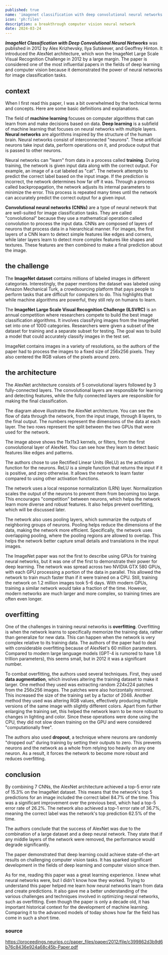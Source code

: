 ```yaml
---
published: true
name: 'imagenet classification with deep convolutional neural networks'
icon: 'ph:files'
description: a breakthrough computer vision neural network
date: 2024-03-24
---
```


<script>
    import CaptionImage from '$lib/components/CaptionImage.svelte';
</script>

**_ImageNet Classification with Deep Convolutional Neural Networks_** was published in 2012 by Alex Krizhevsky, Ilya Sutskever, and Geoffrey Hinton. It introduced the AlexNet architecture, which won the ImageNet Large Scale Visual Recognition Challenge in 2012 by a large margin. The paper is considered one of the most influential papers in the fields of deep learning and computer vision because it demonstrated the power of neural networks for image classification tasks.

## context

When I first read this paper, I was a bit overwhelmed by the technical terms and concepts. Here are some basic definitions and explanations.

The field of **machine learning** focuses on computer algorithms that can learn from and make decisions based on data. **Deep learning** is a subfield of machine learning that focuses on neural networks with multiple layers. **Neural networks** are algorithms inspired by the structure of the human brain. Neural networks consist of interconnected "neurons". These artificial neurons take input data, perform operations on it, and produce output that is passed to other neurons.

Neural networks can "learn" from data in a process called **training**. During training, the network is given input data along with the correct output. For example, an image of a cat labeled as "cat". The network attempts to predict the correct label based on the input image. If the prediction is incorrect, the network determines how far off it was. Through a process called backpropagation, the network adjusts its internal parameters to minimize the error. This process is repeated many times until the network can accurately predict the correct output for a given input.

**Convolutional neural networks (CNNs)** are a type of neural network that are well-suited for image classification tasks. They are called "convolutional" because they use a mathematical operation called convolution to process the input data. CNNs are composed of layers of neurons that process data in a hierarchical manner. For images, the first layers of a CNN learn to detect simple features like edges and corners, while later layers learn to detect more complex features like shapes and textures. These features are then combined to make a final prediction about the image.

## the challenge

The **ImageNet dataset** contains millions of labeled images in different categories. Interestingly, the paper mentions the dataset was labeled using Amazon Mechanical Turk, a crowdsourcing platform that pays people to perform tasks that are difficult for computers to do. This highlights that while machine algorithms are powerful, they still rely on humans to learn.

The **ImageNet Large Scale Visual Recognition Challenge (ILSVRC)** is an annual competition where researchers compete to build the best image classification algorithms. It involves classifying images from the ImageNet set into one of 1000 categories. Researchers were given a subset of the dataset for training and a separate subset for testing. The goal was to build a model that could accurately classify images in the test set.

ImageNet contains images in a variety of resolutions, so the authors of the paper had to process the images to a fixed size of 256x256 pixels. They also centered the RGB values of the pixels around zero.

## the architecture

The AlexNet architecture consists of 5 convolutional layers followed by 3 fully-connected layers. The convolutional layers are responsible for learning and detecting features, while the fully connected layers are responsible for making the final classification.

<CaptionImage image="alexnet-diagram.png" alt="diagram of the AlexNet architecture." source="https://www.pinecone.io/learn/series/image-search/imagenet/" sizes="50rem" loading="lazy"/>

The diagram above illustrates the AlexNet architecture. You can see the flow of data through the network, from the input image, through 8 layers, to the final output. The numbers represent the dimensions of the data at each layer. The two rows represent the split between the two GPUs that were used for the network.

<CaptionImage image="layer.png" alt="kernels from the first convolutional layer of AlexNet." source="https://proceedings.neurips.cc/paper_files/paper/2012/file/c399862d3b9d6b76c8436e924a68c45b-Paper.pdf" sizes="50rem" loading="lazy"/>

The image above shows the 11x11x3 kernels, or filters, from the first convolutional layer of AlexNet. You can see how they learn to detect basic features like edges and patterns.

The authors chose to use Rectified Linear Units (ReLU) as the activation function for the neurons. ReLU is a simple function that returns the input if it is positive, and zero otherwise. It allows the network to learn faster compared to using other activation functions.

The network uses a local response normalization (LRN) layer. Normalization scales the output of the neurons to prevent them from becoming too large. This encourages "competition" between neurons, which helps the network learn more diverse and robust features. It also helps prevent overfitting, which will be discussed later.

The network also uses pooling layers, which summarize the outputs of neighboring groups of neurons. Pooling helps reduce the dimensions of the data, making the network more efficient. Specifically, the network uses overlapping pooling, where the pooling regions are allowed to overlap. This helps the network better capture small details and translations in the input images.

The ImageNet paper was not the first to describe using GPUs for training neural networks, but it was one of the first to demonstrate their power for deep learning. The network was spread across two NVIDIA GTX 580 GPUs, with each GPU processing a portion of the data in parallel. This allowed the network to train much faster than if it were trained on a CPU. Still, training the network on 1.2 million images took 5-6 days. With modern GPUs, training a similar network would take a fraction of the time. However, modern networks are much larger and more complex, so training times are often even longer.

## overfitting

One of the challenges in training neural networks is **overfitting**. Overfitting is when the network learns to specifically memorize the training data, rather than generalize for new data. This can happen when the network is very complex relative to its training data. The authors of the paper had to deal with considerable overfitting because of AlexNet's 60 million parameters. Compared to modern large language models (GPT-4 is rumored to have 1.8 trillion parameters), this seems small, but in 2012 it was a significant number.

To combat overfitting, the authors used several techniques. First, they used **data augmentation**, which involves altering the training dataset to make it larger. One method they used was extracting random 224x224 patches from the 256x256 images. The patches were also horizontally mirrored. This increased the size of the training set by a factor of 2048. Another method they used was altering RGB values, effectively producing multiple versions of the same image with slightly different colors. Apart from further enlarging the training set, this helped the network learn to be more robust to changes in lighting and color. Since these operations were done using the CPU, they did not slow down training on the GPU and were considered "computationally free".

The authors also used **dropout**, a technique where neurons are randomly "dropped out" during training by setting their outputs to zero. This prevents neurons and the network as a whole from relying too heavily on any one neuron. As a result, it forces the network to become more robust and reduces overfitting.

## conclusion

By combining 7 CNNs, the AlexNet architecture achieved a top-5 error rate of 15.3% on the ImageNet dataset. This means that the network's top 5 predictions for an image included the correct label 84.7% of the time. This was a significant improvement over the previous best, which had a top-5 error rate of 26.2%. The network also achieved a top-1 error rate of 36.7%, meaning the correct label was the network's top prediction 62.5% of the time.

The authors conclude that the success of AlexNet was due to the combination of a large dataset and a deep neural network. They state that if any middle layers of the network were removed, the performance would degrade significantly.

The paper demonstrated that deep learning could achieve state-of-the-art results on challenging computer vision tasks. It has sparked significant development in the fields of deep learning and computer vision since then.

As for me, reading this paper was a great learning experience. I knew what neural networks were, but I didn't know how they worked. Trying to understand this paper helped me learn how neural networks learn from data and create predictions. It also gave me a better understanding of the various challenges and techniques involved in optimizing neural networks, such as overfitting. Even though the paper is only a decade old, it has important historical context for the development of machine learning. Comparing it to the advanced models of today shows how far the field has come in such a short time.

### source

<https://proceedings.neurips.cc/paper_files/paper/2012/file/c399862d3b9d6b76c8436e924a68c45b-Paper.pdf>
